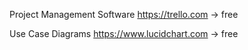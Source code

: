 
Project Management Software
https://trello.com -> free

Use Case Diagrams
https://www.lucidchart.com -> free


